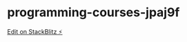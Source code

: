# programming-courses-jpaj9f

[Edit on StackBlitz ⚡️](https://stackblitz.com/edit/programming-courses-jpaj9f)